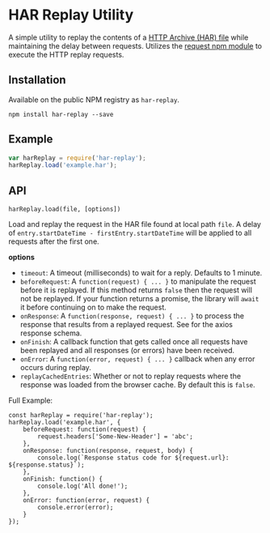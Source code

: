 # HAR Replay Utility

A simple utility to replay the contents of a [HTTP Archive (HAR) file](https://dvcs.w3.org/hg/webperf/raw-file/tip/specs/HAR/Overview.html) while maintaining the delay between requests. Utilizes the [request npm module](https://www.npmjs.com/package/request) to execute the HTTP replay requests.

## Installation

Available on the public NPM registry as `har-replay`.

```
npm install har-replay --save
```

## Example

```javascript
var harReplay = require('har-replay');
harReplay.load('example.har');
```

## API

`harReplay.load(file, [options])`

Load and replay the request in the HAR file found at local path `file`. A delay of `entry.startDateTime - firstEntry.startDateTime` will be applied to all requests after the first one.

**options**

* `timeout`: A timeout (milliseconds) to wait for a reply. Defaults to 1 minute.
* `beforeRequest`: A `function(request) { ... }` to manipulate the request before it is replayed. If this method returns `false` then the request will not be replayed. If your function returns a promise, the library will `await` it before continuing on to make the request.
* `onResponse`: A `function(response, request) { ... }` to process the response that results from a replayed request. See  for the axios response schema.
* `onFinish`: A callback function that gets called once all requests have been replayed and all responses (or errors) have been received.
* `onError`: A `function(error, request) { ... }` callback when any error occurs during replay.
* `replayCachedEntries`: Whether or not to replay requests where the response was loaded from the browser cache. By default this is `false`.

Full Example:

```javscript
const harReplay = require('har-replay');
harReplay.load('example.har', { 
	beforeRequest: function(request) {
		request.headers['Some-New-Header'] = 'abc';
	},
	onResponse: function(response, request, body) {
		console.log(`Response status code for ${request.url}: ${response.status}`);
	},
	onFinish: function() {
		console.log('All done!');
	},
	onError: function(error, request) {
		console.error(error);
	}
});
```
